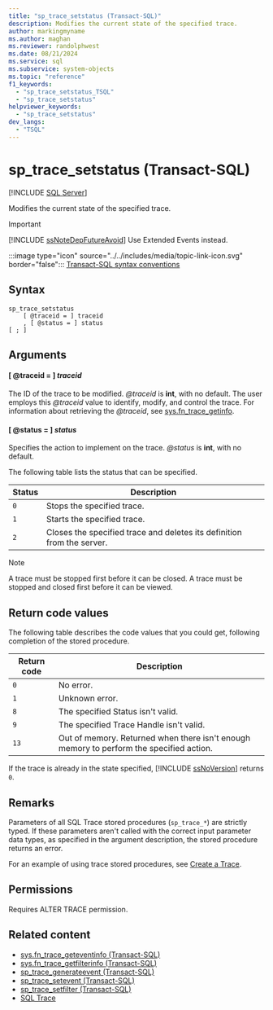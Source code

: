```yaml
---
title: "sp_trace_setstatus (Transact-SQL)"
description: Modifies the current state of the specified trace.
author: markingmyname
ms.author: maghan
ms.reviewer: randolphwest
ms.date: 08/21/2024
ms.service: sql
ms.subservice: system-objects
ms.topic: "reference"
f1_keywords:
  - "sp_trace_setstatus_TSQL"
  - "sp_trace_setstatus"
helpviewer_keywords:
  - "sp_trace_setstatus"
dev_langs:
  - "TSQL"
---
```

# sp_trace_setstatus (Transact-SQL)

[!INCLUDE [SQL Server](../../includes/applies-to-version/sqlserver.md)]

Modifies the current state of the specified trace.

> [!IMPORTANT]  
> [!INCLUDE [ssNoteDepFutureAvoid](../../includes/ssnotedepfutureavoid-md.md)] Use Extended Events instead.

:::image type="icon" source="../../includes/media/topic-link-icon.svg" border="false"::: [Transact-SQL syntax conventions](../../t-sql/language-elements/transact-sql-syntax-conventions-transact-sql.md)

## Syntax

```syntaxsql
sp_trace_setstatus
    [ @traceid = ] traceid
    , [ @status = ] status
[ ; ]
```

## Arguments

#### [ @traceid = ] *traceid*

The ID of the trace to be modified. *@traceid* is **int**, with no default. The user employs this *@traceid* value to identify, modify, and control the trace. For information about retrieving the *@traceid*, see [sys.fn_trace_getinfo](../system-functions/sys-fn-trace-getinfo-transact-sql.md).

#### [ @status = ] *status*

Specifies the action to implement on the trace. *@status* is **int**, with no default.

The following table lists the status that can be specified.

| Status | Description |
| --- | --- |
| `0` | Stops the specified trace. |
| `1` | Starts the specified trace. |
| `2` | Closes the specified trace and deletes its definition from the server. |

> [!NOTE]  
> A trace must be stopped first before it can be closed. A trace must be stopped and closed first before it can be viewed.

## Return code values

The following table describes the code values that you could get, following completion of the stored procedure.

| Return code | Description |
| --- | --- |
| `0` | No error. |
| `1` | Unknown error. |
| `8` | The specified Status isn't valid. |
| `9` | The specified Trace Handle isn't valid. |
| `13` | Out of memory. Returned when there isn't enough memory to perform the specified action. |

If the trace is already in the state specified, [!INCLUDE [ssNoVersion](../../includes/ssnoversion-md.md)] returns `0`.

## Remarks

Parameters of all SQL Trace stored procedures (`sp_trace_*`) are strictly typed. If these parameters aren't called with the correct input parameter data types, as specified in the argument description, the stored procedure returns an error.

For an example of using trace stored procedures, see [Create a Trace](../sql-trace/create-a-trace-transact-sql.md).

## Permissions

Requires ALTER TRACE permission.

## Related content

- [sys.fn_trace_geteventinfo (Transact-SQL)](../system-functions/sys-fn-trace-geteventinfo-transact-sql.md)
- [sys.fn_trace_getfilterinfo (Transact-SQL)](../system-functions/sys-fn-trace-getfilterinfo-transact-sql.md)
- [sp_trace_generateevent (Transact-SQL)](sp-trace-generateevent-transact-sql.md)
- [sp_trace_setevent (Transact-SQL)](sp-trace-setevent-transact-sql.md)
- [sp_trace_setfilter (Transact-SQL)](sp-trace-setfilter-transact-sql.md)
- [SQL Trace](../sql-trace/sql-trace.md)
